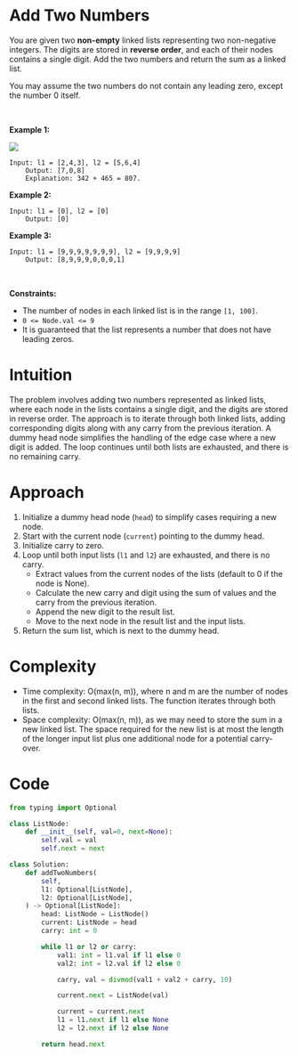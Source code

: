 # Add Two Numbers


You are given two **non-empty** linked lists representing two
non-negative integers. The digits are stored in **reverse order**, and
each of their nodes contains a single digit. Add the two numbers and
return the sum as a linked list.

You may assume the two numbers do not contain any leading zero, except
the number 0 itself.

 

**Example 1:**

![](https://assets.leetcode.com/uploads/2020/10/02/addtwonumber1.jpg)

    Input: l1 = [2,4,3], l2 = [5,6,4]
        Output: [7,0,8]
        Explanation: 342 + 465 = 807.
        

**Example 2:**

    Input: l1 = [0], l2 = [0]
        Output: [0]
        

**Example 3:**

    Input: l1 = [9,9,9,9,9,9,9], l2 = [9,9,9,9]
        Output: [8,9,9,9,0,0,0,1]
        

 

**Constraints:**

- The number of nodes in each linked list is in the range `[1, 100]`.
- `0 <= Node.val <= 9`
- It is guaranteed that the list represents a number that does not have
  leading zeros.

# Intuition
The problem involves adding two numbers represented as linked lists, where each node in the lists contains a single digit, and the digits are stored in reverse order. The approach is to iterate through both linked lists, adding corresponding digits along with any carry from the previous iteration. A dummy head node simplifies the handling of the edge case where a new digit is added. The loop continues until both lists are exhausted, and there is no remaining carry.

# Approach
1. Initialize a dummy head node (`head`) to simplify cases requiring a new node.
2. Start with the current node (`current`) pointing to the dummy head.
3. Initialize carry to zero.
4. Loop until both input lists (`l1` and `l2`) are exhausted, and there is no carry.
   - Extract values from the current nodes of the lists (default to 0 if the node is None).
   - Calculate the new carry and digit using the sum of values and the carry from the previous iteration.
   - Append the new digit to the result list.
   - Move to the next node in the result list and the input lists.
5. Return the sum list, which is next to the dummy head.

# Complexity
- Time complexity: O(max(n, m)), where n and m are the number of nodes in the first and second linked lists. The function iterates through both lists.
- Space complexity: O(max(n, m)), as we may need to store the sum in a new linked list. The space required for the new list is at most the length of the longer input list plus one additional node for a potential carry-over.

# Code
```python
from typing import Optional

class ListNode:
    def __init__(self, val=0, next=None):
        self.val = val
        self.next = next

class Solution:
    def addTwoNumbers(
        self,
        l1: Optional[ListNode],
        l2: Optional[ListNode],
    ) -> Optional[ListNode]:
        head: ListNode = ListNode()
        current: ListNode = head
        carry: int = 0

        while l1 or l2 or carry:
            val1: int = l1.val if l1 else 0
            val2: int = l2.val if l2 else 0

            carry, val = divmod(val1 + val2 + carry, 10)

            current.next = ListNode(val)

            current = current.next
            l1 = l1.next if l1 else None
            l2 = l2.next if l2 else None

        return head.next
```